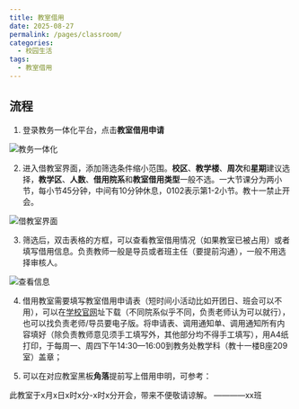 ```yaml
---
title: 教室借用
date: 2025-08-27
permalink: /pages/classroom/
categories:
  - 校园生活
tags:
  - 教室借用
---
```

## 流程

1. 登录教务一体化平台，点击**教室借用申请**

![教务一体化](/img/05/04/01教务一体化.png)

2. 进入借教室界面，添加筛选条件缩小范围。**校区**、**教学楼**、**周次**和**星期**建议选择，**教学区**、**人数**、**借用院系**和**教室借用类型**一般不选。一大节课分为两小节，每小节45分钟，中间有10分钟休息，0102表示第1-2小节。教十一禁止开会。

![借教室界面](/img/05/04/02借教室界面.png)

3. 筛选后，双击表格的方框，可以查看教室借用情况（如果教室已被占用）或者填写借用信息。负责教师一般是导员或者班主任（要提前沟通），一般不用选择审核人。

![查看信息](/img/05/04/03查看信息.png)

4. 借用教室需要填写教室借用申请表（短时间小活动比如开团日、班会可以不用），可以在[学校官网](http://ee.ncepu.edu.cn/docs/2023-02/c9b19ee1bd934ccca5a743e12b445e36.doc)址下载（不同院系似乎不同，负责老师认为可以就行），也可以找负责老师/导员要电子版。将申请表、调用通知单、调用通知所有内容填好（除负责教师意见须手工填写外，其他部分均不得手工填写），用A4纸打印，于每周一、周四下午14:30—16:00到教务处教学科（教十一楼B座209室）盖章；

5. 可以在对应教室黑板**角落**提前写上借用申明，可参考：

此教室于x月x日x时x分-x时x分开会，带来不便敬请谅解。
————xx班